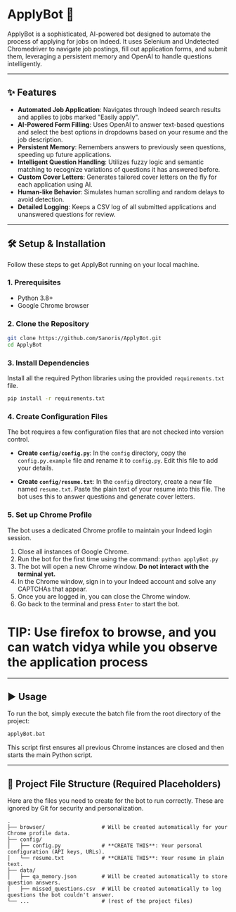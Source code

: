 # ApplyBot 🤖

ApplyBot is a sophisticated, AI-powered bot designed to automate the process of applying for jobs on Indeed. It uses Selenium and Undetected Chromedriver to navigate job postings, fill out application forms, and submit them, leveraging a persistent memory and OpenAI to handle questions intelligently.

---

## ✨ Features

* **Automated Job Application**: Navigates through Indeed search results and applies to jobs marked "Easily apply".
* **AI-Powered Form Filling**: Uses OpenAI to answer text-based questions and select the best options in dropdowns based on your resume and the job description.
* **Persistent Memory**: Remembers answers to previously seen questions, speeding up future applications.
* **Intelligent Question Handling**: Utilizes fuzzy logic and semantic matching to recognize variations of questions it has answered before.
* **Custom Cover Letters**: Generates tailored cover letters on the fly for each application using AI.
* **Human-like Behavior**: Simulates human scrolling and random delays to avoid detection.
* **Detailed Logging**: Keeps a CSV log of all submitted applications and unanswered questions for review.

---

## 🛠️ Setup & Installation

Follow these steps to get ApplyBot running on your local machine.

### 1. Prerequisites

* Python 3.8+
* Google Chrome browser

### 2. Clone the Repository

```bash
git clone https://github.com/Sanoris/ApplyBot.git
cd ApplyBot
```

### 3. Install Dependencies

Install all the required Python libraries using the provided `requirements.txt` file.

```bash
pip install -r requirements.txt
```

### 4. Create Configuration Files

The bot requires a few configuration files that are not checked into version control.

* **Create `config/config.py`**:
    In the `config` directory, copy the `config.py.example` file and rename it to `config.py`. Edit this file to add your details.

* **Create `config/resume.txt`**:
    In the `config` directory, create a new file named `resume.txt`. Paste the plain text of your resume into this file. The bot uses this to answer questions and generate cover letters.

### 5. Set up Chrome Profile

The bot uses a dedicated Chrome profile to maintain your Indeed login session.

1.  Close all instances of Google Chrome.
2.  Run the bot for the first time using the command: `python applyBot.py`
3.  The bot will open a new Chrome window. **Do not interact with the terminal yet.**
4.  In the Chrome window, sign in to your Indeed account and solve any CAPTCHAs that appear.
5.  Once you are logged in, you can close the Chrome window.
6.  Go back to the terminal and press `Enter` to start the bot.

# TIP: Use firefox to browse, and you can watch vidya while you observe the application process 

---

## ▶️ Usage

To run the bot, simply execute the batch file from the root directory of the project:

```bash
applyBot.bat
```

This script first ensures all previous Chrome instances are closed and then starts the main Python script.

---

## 📁 Project File Structure (Required Placeholders)

Here are the files you need to create for the bot to run correctly. These are ignored by Git for security and personalization.

```
.
├── browser/                  # Will be created automatically for your Chrome profile data.
├── config/
│   ├── config.py             # **CREATE THIS**: Your personal configuration (API keys, URLs).
│   └── resume.txt            # **CREATE THIS**: Your resume in plain text.
├── data/
│   ├── qa_memory.json        # Will be created automatically to store question answers.
│   ├── missed_questions.csv  # Will be created automatically to log questions the bot couldn't answer.
└── ...                       # (rest of the project files)
```